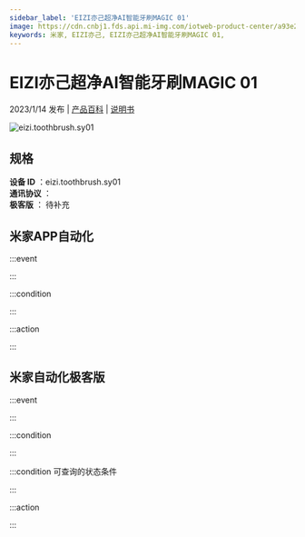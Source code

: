 ```yaml
---
sidebar_label: 'EIZI亦己超净AI智能牙刷MAGIC 01'
image: https://cdn.cnbj1.fds.api.mi-img.com/iotweb-product-center/a93e216b9e97f05e357d87f65ce8b877_1665714931746.png?GalaxyAccessKeyId=AKVGLQWBOVIRQ3XLEW&Expires=9223372036854775807&Signature=J2wu118kJkhbKZkoSBlBfvK5WQ0=
keywords: 米家, EIZI亦己, EIZI亦己超净AI智能牙刷MAGIC 01, 
---
```

# EIZI亦己超净AI智能牙刷MAGIC 01

2023/1/14 发布 | [产品百科](https://home.mi.com/webapp/content/baike/product/index.html?model=eizi.toothbrush.sy01/) | [说明书](https://home.mi.com/views/introduction.html?model=eizi.toothbrush.sy01&region=cn)

![eizi.toothbrush.sy01](https://cdn.cnbj1.fds.api.mi-img.com/iotweb-product-center/a93e216b9e97f05e357d87f65ce8b877_1665714931746.png?GalaxyAccessKeyId=AKVGLQWBOVIRQ3XLEW&Expires=9223372036854775807&Signature=J2wu118kJkhbKZkoSBlBfvK5WQ0=)

## 规格  
> 
**设备 ID** ：eizi.toothbrush.sy01  
**通讯协议** ：  
**极客版**  ： 待补充 


## 米家APP自动化  

:::event  

:::

:::condition  

:::

:::action   

:::

## 米家自动化极客版  

:::event  

:::

:::condition  

:::

:::condition 可查询的状态条件  

:::

:::action  

:::

        
